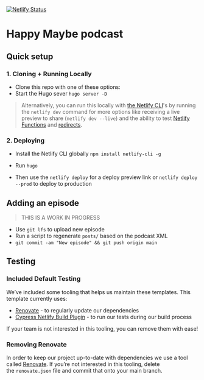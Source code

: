 [![Netlify Status](https://api.netlify.com/api/v1/badges/0fb35d62-0ede-4117-b704-39c747ae2088/deploy-status)](https://app.netlify.com/sites/happy-maybe/deploys)

# Happy Maybe podcast   

## Quick setup

 ### 1. Cloning + Running Locally

 - Clone this repo with one of these options:
 - Start the Hugo sever `hugo server -D`

  > Alternatively, you can run this locally with [the Netlify CLI](https://docs.netlify.com/cli/get-started/)'s by running the `netlify dev` command for more options like receiving a live preview to share (`netlify dev --live`) and the ability to test [Netlify Functions](https://www.netlify.com/products/functions) and [redirects](https://docs.netlify.com/routing/redirects/). 

### 2. Deploying
 - Install the Netlify CLI globally `npm install netlify-cli -g`
    
 - Run `hugo`

 - Then use the `netlify deploy` for a deploy preview link or `netlify deploy --prod` to deploy to production


## Adding an episode

> THIS IS A WORK IN PROGRESS

* Use `git lfs` to upload new episode
* Run a script to regenerate `posts/` based on the podcast XML
* `git commit -am "New episode" && git push origin main`

## Testing

### Included Default Testing

We’ve included some tooling that helps us maintain these templates. This template currently uses:

- [Renovate](https://www.mend.io/free-developer-tools/renovate/) - to regularly update our dependencies
- [Cypress Netlify Build Plugin](https://github.com/cypress-io/netlify-plugin-cypress) - to run our tests during our build process

If your team is not interested in this tooling, you can remove them with ease!

### Removing Renovate

In order to keep our project up-to-date with dependencies we use a tool called [Renovate](https://github.com/marketplace/renovate). If you’re not interested in this tooling, delete the `renovate.json` file and commit that onto your main branch.
